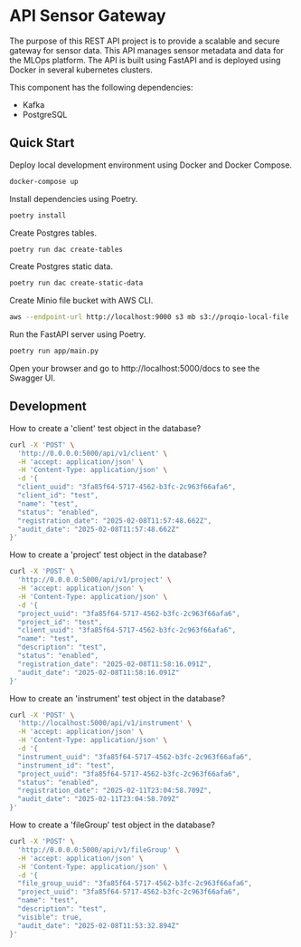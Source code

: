 # API Sensor Gateway

The purpose of this REST API project is to provide a scalable and secure gateway for sensor data. This API manages sensor metadata and data for the MLOps platform. The API is built using FastAPI and is deployed using Docker in several kubernetes clusters.

This component has the following dependencies:
* Kafka
* PostgreSQL


## Quick Start

Deploy local development environment using Docker and Docker Compose.

```bash
docker-compose up
```

Install dependencies using Poetry.

```bash
poetry install
```

Create Postgres tables.

```bash
poetry run dac create-tables
```

Create Postgres static data.

```bash
poetry run dac create-static-data
```

Create Minio file bucket with AWS CLI.

```bash
aws --endpoint-url http://localhost:9000 s3 mb s3://proqio-local-file
```

Run the FastAPI server using Poetry.

```bash
poetry run app/main.py
```

Open your browser and go to http://localhost:5000/docs to see the Swagger UI.


## Development

How to create a 'client' test object in the database?

```bash
curl -X 'POST' \
  'http://0.0.0.0:5000/api/v1/client' \
  -H 'accept: application/json' \
  -H 'Content-Type: application/json' \
  -d '{
  "client_uuid": "3fa85f64-5717-4562-b3fc-2c963f66afa6",
  "client_id": "test",
  "name": "test",
  "status": "enabled",
  "registration_date": "2025-02-08T11:57:48.662Z",
  "audit_date": "2025-02-08T11:57:48.662Z"
}'
```

How to create a 'project' test object in the database?

```bash
curl -X 'POST' \
  'http://0.0.0.0:5000/api/v1/project' \
  -H 'accept: application/json' \
  -H 'Content-Type: application/json' \
  -d '{
  "project_uuid": "3fa85f64-5717-4562-b3fc-2c963f66afa6",
  "project_id": "test",
  "client_uuid": "3fa85f64-5717-4562-b3fc-2c963f66afa6",
  "name": "test",
  "description": "test",
  "status": "enabled",
  "registration_date": "2025-02-08T11:58:16.091Z",
  "audit_date": "2025-02-08T11:58:16.091Z"
}'
```

How to create an 'instrument' test object in the database?

```bash
curl -X 'POST' \
  'http://localhost:5000/api/v1/instrument' \
  -H 'accept: application/json' \
  -H 'Content-Type: application/json' \
  -d '{
  "instrument_uuid": "3fa85f64-5717-4562-b3fc-2c963f66afa6",
  "instrument_id": "test",
  "project_uuid": "3fa85f64-5717-4562-b3fc-2c963f66afa6",
  "status": "enabled",
  "registration_date": "2025-02-11T23:04:58.709Z",
  "audit_date": "2025-02-11T23:04:58.709Z"
}'
```

How to create a 'fileGroup' test object in the database?

```bash
curl -X 'POST' \
  'http://0.0.0.0:5000/api/v1/fileGroup' \
  -H 'accept: application/json' \
  -H 'Content-Type: application/json' \
  -d '{
  "file_group_uuid": "3fa85f64-5717-4562-b3fc-2c963f66afa6",
  "project_uuid": "3fa85f64-5717-4562-b3fc-2c963f66afa6",
  "name": "test",
  "description": "test",
  "visible": true,
  "audit_date": "2025-02-08T11:53:32.894Z"
}'
```